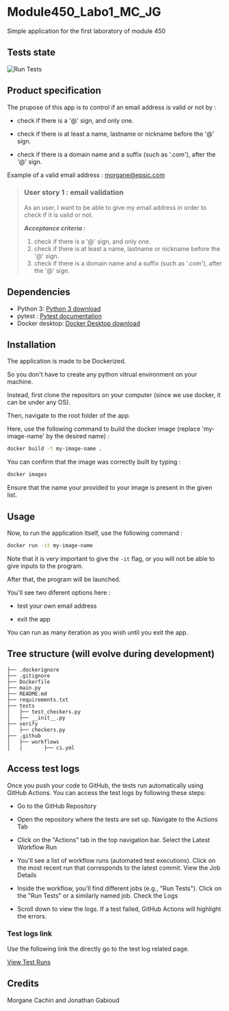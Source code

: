# Module450_Labo1_MC_JG

Simple application for the first laboratory of module 450

## Tests state

![Run Tests](https://github.com/Morgane8/Module450_Labo1_MC_JG/actions/workflows/ci.yml/badge.svg)

## Product specification

The prupose of this app is to control if an email address is valid or not by :

- check if there is a '@' sign, and only one.

- check if there is at least a name, lastname or nickname before the '@' sign.

- check if there is a domain name and a suffix (such as '.com'), after the '@' sign.

Example of a valid email address : morgane@epsic.com

> ### User story 1 : email validation
>
> As an user, I want to be able to give my email address in order to check if it is valid or not.
>
> **_Acceptance criteria :_**
>
> 1.  check if there is a '@' sign, and only one.
> 2.  check if there is at least a name, lastname or nickname before the '@' sign.
> 3.  check if there is a domain name and a suffix (such as '.com'), after the '@' sign.

## Dependencies

- Python 3: [Python 3 download](https://www.python.org/downloads/)
- pytest : [Pytest documentation](https://pypi.org/project/pytest/)
- Docker desktop: [Docker Desktop download](https://www.docker.com/products/docker-desktop/)

## Installation

The application is made to be Dockerized.

So you don't have to create any python vitrual environment on your machine.

Instead, first clone the repositors on your computer (since we use docker, it can be under any OS).

Then, navigate to the root folder of the app.

Here, use the following command to build the docker image (replace 'my-image-name' by the desired name) :

```bash
docker build -t my-image-name .
```

You can confirm that the image was correctly built by typing :

```bash
docker images
```

Ensure that the name your provided to your image is present in the given list.

## Usage

Now, to run the application itself, use the following command :

```bash
docker run -it my-image-name
```

Note that it is very important to give the `-it` flag, or you will not be able to give inputs to the program.

After that, the program will be launched.

You'll see two diferent options here :

- test your own email address

- exit the app

You can run as many iteration as you wish until you exit the app.

## Tree structure (will evolve during development)

```
├── .dockerignore
├── .gitignore
├── Dockerfile
├── main.py
├── README.md
├── requirements.txt
├── tests
│   ├── test_checkers.py
│   ├── __init__.py
├── verify
│   ├── checkers.py
├── .github
│   ├── workflows
│   |       ├── ci.yml
```

## Access test logs

Once you push your code to GitHub, the tests run automatically using GitHub Actions. You can access the test logs by following these steps:

- Go to the GitHub Repository

- Open the repository where the tests are set up.
  Navigate to the Actions Tab

- Click on the "Actions" tab in the top navigation bar.
  Select the Latest Workflow Run

- You'll see a list of workflow runs (automated test executions).
  Click on the most recent run that corresponds to the latest commit.
  View the Job Details

- Inside the workflow, you'll find different jobs (e.g., "Run Tests").
  Click on the "Run Tests" or a similarly named job.
  Check the Logs

- Scroll down to view the logs. If a test failed, GitHub Actions will highlight the errors.

### Test logs link

Use the following link the directly go to the test log related page.

[View Test Runs](https://github.com/Morgane8/Module450_Labo1_MC_JG/actions)

## Credits

Morgane Cachin and Jonathan Gabioud
